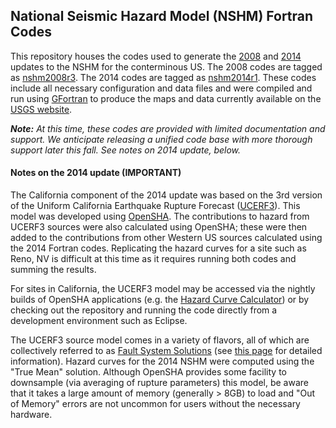 ## National Seismic Hazard Model (NSHM) Fortran Codes

This repository houses the codes used to generate the [2008](http://pubs.usgs.gov/of/2008/1128/) and [2014](http://pubs.usgs.gov/of/2014/1091/) updates to the NSHM for the conterminous US. The 2008 codes are tagged as [nshm2008r3](https://github.com/usgs/nshmp-haz-fortran/tree/nshm2008r3). The 2014 codes are tagged as [nshm2014r1](https://github.com/usgs/nshmp-haz-fortran/tree/nshm2014r1). These codes include all necessary configuration and data files and were compiled and run using [GFortran](http://gcc.gnu.org/fortran/) to produce the maps and data currently available on the [USGS website](http://earthquake.usgs.gov/hazards/products/conterminous/).

*__Note:__ At this time, these codes are provided with limited documentation and support. We anticipate releasing a unified code base with more thorough support later this fall. See notes on 2014 update, below.*

#### Notes on the 2014 update (IMPORTANT)

The California component of the 2014 update was based on the 3rd version of the Uniform California Earthquake Rupture Forecast ([UCERF3](http://pubs.usgs.gov/of/2013/1165/)). This model was developed using [OpenSHA](http://www.opensha.org). The contributions to hazard from UCERF3 sources were also calculated using OpenSHA; these were then added to the contributions from other Western US sources calculated using the 2014 Fortran codes. Replicating the hazard curves for a site such as Reno, NV is difficult at this time as it requires running both codes and summing the results.

For sites in California, the UCERF3 model may be accessed via the nightly builds of OpenSHA applications (e.g. the [Hazard Curve Calculator](http://www.opensha.org/apps-HazardCurveLocal)) or by checking out the repository and running the code directly from a development environment such as Eclipse.

The UCERF3 source model comes in a variety of flavors, all of which are collectively referred to as [Fault System Solutions](http://opensha.usc.edu/trac/wiki/UCERF3FaultSystemSolutions) (see [this page](http://opensha.usc.edu/trac/wiki/UCERF3FaultSystemSolutions) for detailed information). Hazard curves for the 2014 NSHM were computed using the "True Mean" solution. Although OpenSHA provides some facility to downsample (via averaging of rupture parameters) this model, be aware that it takes a large amount of memory (generally > 8GB) to load and "Out of Memory" errors are not uncommon for users without the necessary hardware.

